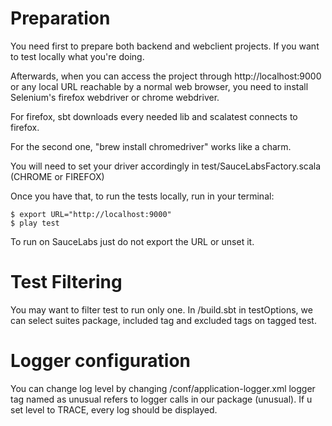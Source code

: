 Preparation
===========

You need first to prepare both backend and webclient projects. If you want to test locally what you're doing.

Afterwards, when you can access the project through http://localhost:9000 or any local URL reachable by a normal web
browser, you need to install Selenium's firefox webdriver or chrome webdriver.

For firefox, sbt downloads every needed lib and scalatest connects to firefox.

For the second one, "brew install chromedriver" works like a charm.

You will need to set your driver accordingly in test/SauceLabsFactory.scala (CHROME or FIREFOX)

Once you have that, to run the tests locally, run in your terminal:

    $ export URL="http://localhost:9000"
    $ play test

To run on SauceLabs just do not export the URL or unset it.

Test Filtering
==============

You may want to filter test to run only one. In /build.sbt in testOptions, we can select suites package, included tag
and excluded tags on tagged test.

Logger configuration
====================

You can change log level by changing /conf/application-logger.xml
logger tag named as unusual refers to logger calls in our package (unusual). If u set level to TRACE, every log should be
displayed.
